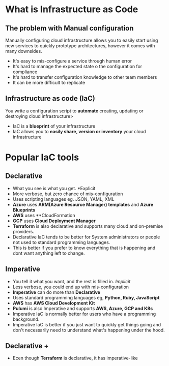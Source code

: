# What is Infrastructure as Code
## The problem with Manual configuration
Manually configuring cloud infrastructure allows you to easily start using new services to quickly prototype architectures, however it comes with many downsides.
- It's easy to mis-configure a service through human error
- It's hard to manage the expected state o the configuration for compliance
- It's hard to transfer configuration knowledge to other team members
- It can be more difficult to replicate

## Infrastructure as code (**IaC**)
You write a configuration script to **automate** creating, updating or destroying cloud infrastructure>
- IaC is a **blueprint** of your infrastructure
- IaC allows you to **easily share, version or inventory** your cloud infrastructure

# Popular IaC tools

## Declarative
- What you see is what you get. *Explicit
- More verbose, but zero chance of mis-configuration
- Uses scripting languages eg. JSON, YAML, XML
- **Azure** uses **ARM(Azure Resource Manager) templates** and **Azure Blueprints**
- **AWS** uses **CloudFormation
- **GCP** uses **Cloud Deployment Manager**
- **Terraform** is also declarative and supports many cloud and on-premise providers.
- Declarative IaC tends to be better for System administrators or people not used to standard programming languages.
- This is better if you prefer to know everything that is happening and dont want anything left to change.

## Imperative
- You tell it what you want, and the rest is filled in. *Implicit*
- Less verbose, you could end up with mis-configuration
- **Imperative** can do more than **Declarative**
- Uses standard programming languages eg, **Python, Ruby, JavaScript**
- **AWS** has **AWS Cloud Development Kit**
- **Pulumi** is also Imperative and supports **AWS, Azure, GCP and K8s**
- Imperative IaC is normally better for users who have a programming background.
- Imperative IaC is better if you just want to quickly get things going and don't necessarily need to understand what's happening under the hood.

## Declarative +
- Ecen though **Terraform** is declarative, it has imperative-like 